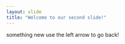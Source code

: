```yaml
---
layout: slide
title: "Welcome to our second slide!"
---
```

something new
use the left arrow to go back!
